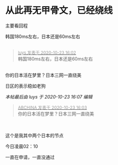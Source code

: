 # 从此再无甲骨文，已经绕线


主要看回程

韩国180ms左右，日本还是60ms左右<br />
<img id="aimg_Oe5KP" onclick="zoom(this, this.src, 0, 0, 0)" class="zoom" src="https://i.loli.net/2020/10/23/M1p8YtG63kQz4du.jpg" onmouseover="img_onmouseoverfunc(this)" onload="thumbImg(this)" border="0" alt="" /><br />
<br />


<div class="quote"><blockquote><font size="2"><a href="https://www.hostloc.com/forum.php?mod=redirect&amp;goto=findpost&amp;pid=9341602&amp;ptid=757598" target="_blank"><font color="#999999">luys 发表于 2020-10-23 16:02</font></a></font><br />
韩国180ms左右，日本还是60ms左右</blockquote></div><br />
你的日本活在梦里？日本三网一直绕美

日区的表示稳如老狗<img src="static/image/smiley/default/lol.gif" smilieid="12" border="0" alt="" /><img src="static/image/smiley/default/lol.gif" smilieid="12" border="0" alt="" />

<i class="pstatus"> 本帖最后由 luys 于 2020-10-23 16:07 编辑 </i><br />
<div class="quote"><blockquote><font size="2"><a href="https://www.hostloc.com/forum.php?mod=redirect&amp;goto=findpost&amp;pid=9341607&amp;ptid=757598" target="_blank"><font color="#999999">ABCHINA 发表于 2020-10-23 16:03</font></a></font><br />
你的日本活在梦里？日本三网一直绕美</blockquote></div><br />
<br />
这个是我其中两个日本的节点<br />
<img id="aimg_H7Q5Y" onclick="zoom(this, this.src, 0, 0, 0)" class="zoom" src="https://i.loli.net/2020/10/23/jRG3TQ6t7nNmDeB.jpg" onmouseover="img_onmouseoverfunc(this)" onload="thumbImg(this)" border="0" alt="" /><br />
<img id="aimg_dZM3i" onclick="zoom(this, this.src, 0, 0, 0)" class="zoom" src="https://i.loli.net/2020/10/23/RphTUa8nNmtHYc7.jpg" onmouseover="img_onmouseoverfunc(this)" onload="thumbImg(this)" border="0" alt="" />

今日凌晨02：10 

一直在申请，一直没通过
